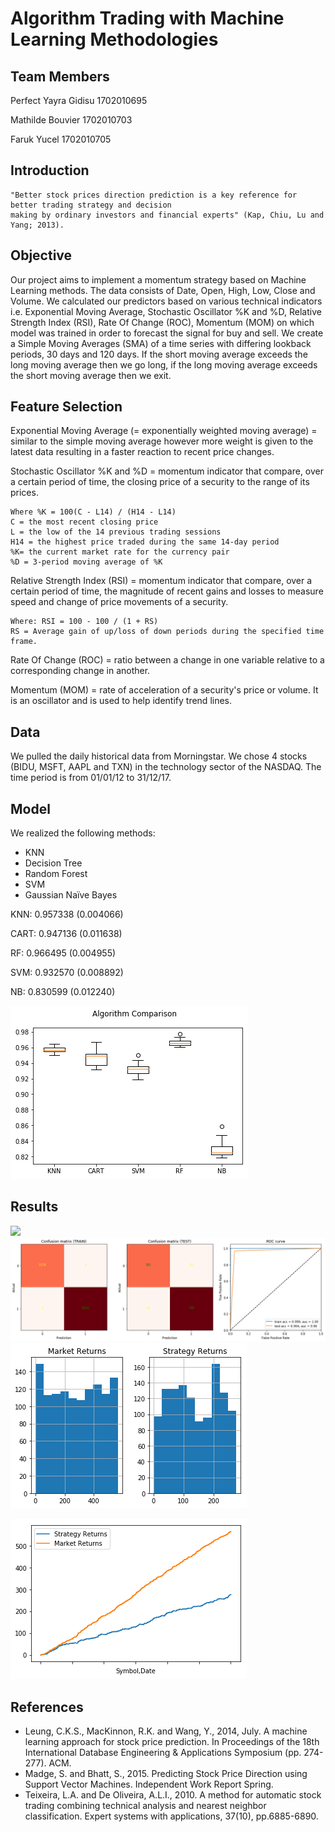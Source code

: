 # Algorithm Trading with Machine Learning Methodologies



## Team Members

Perfect Yayra Gidisu  1702010695

Mathilde Bouvier      1702010703

Faruk Yucel           1702010705


## Introduction
```
"Better stock prices direction prediction is a key reference for better trading strategy and decision
making by ordinary investors and financial experts" (Kap, Chiu, Lu and Yang; 2013).
```

## Objective

Our project aims to implement a momentum strategy based on Machine Learning methods. The data consists of Date, Open, High, Low, Close and Volume. We calculated our predictors based on various technical indicators i.e. Exponential Moving Average, Stochastic Oscillator %K and %D, Relative Strength Index (RSI), Rate Of Change (ROC), Momentum (MOM) on which model was trained in order to forecast the signal for buy and sell. We create a Simple Moving Averages (SMA) of a time series with differing lookback periods, 30 days and 120 days. If the short moving average exceeds the long moving average then we go long, if the long moving average exceeds the short moving average then we exit. 

## Feature Selection

Exponential Moving Average (= exponentially weighted moving average) = similar to the simple moving average however more weight is given to the latest data resulting in a faster reaction to recent price changes.

Stochastic Oscillator %K and %D = momentum indicator that compare, over a certain period of time, the closing price of a security to the range of its prices. 
```
Where %K = 100(C - L14) / (H14 - L14)
C = the most recent closing price
L = the low of the 14 previous trading sessions
H14 = the highest price traded during the same 14-day period
%K= the current market rate for the currency pair
%D = 3-period moving average of %K
```

Relative Strength Index (RSI) = momentum indicator that compare, over a certain period of time, the magnitude of recent gains and losses to measure speed and change of price movements of a security.
```
Where: RSI = 100 - 100 / (1 + RS)
RS = Average gain of up/loss of down periods during the specified time frame.
```

Rate Of Change (ROC) = ratio between a change in one variable relative to a corresponding change in another.

Momentum (MOM) = rate of acceleration of a security's price or volume. It is an oscillator and is used to help identify trend lines.

## Data

We pulled the daily historical data from Morningstar. We chose 4 stocks (BIDU, MSFT, AAPL and TXN) in the technology sector of the NASDAQ. The time period is from 01/01/12 to 31/12/17.

## Model

We realized the following methods:
- KNN
- Decision Tree
- Random Forest
- SVM
- Gaussian Naïve Bayes



KNN:  0.957338 (0.004066)

CART: 0.947136 (0.011638)

RF:   0.966495 (0.004955)

SVM:  0.932570 (0.008892)

NB:   0.830599 (0.012240)



![](Images/1.png)

## Results


![](Images/9.png)
![](Images/2.png)
![](Images/6.png)

![](Images/7.png)


## References

- Leung, C.K.S., MacKinnon, R.K. and Wang, Y., 2014, July. A machine learning approach for stock price prediction. In Proceedings of the 18th International Database Engineering & Applications Symposium (pp. 274-277). ACM.
- Madge, S. and Bhatt, S., 2015. Predicting Stock Price Direction using Support Vector Machines. Independent Work Report Spring.
- Teixeira, L.A. and De Oliveira, A.L.I., 2010. A method for automatic stock trading combining technical analysis and nearest neighbor classification. Expert systems with applications, 37(10), pp.6885-6890.
